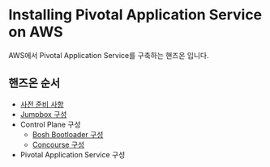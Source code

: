 # Installing Pivotal Application Service on AWS
AWS에서 Pivotal Application Service를 구축하는 핸즈온 입니다.
## 핸즈온 순서
* [사전 준비 사항](/pivotal-application-service/aws/prerequisites.md)
* [Jumpbox 구성](/pivotal-application-service/aws/jumpbox.md)
* Control Plane 구성
  * [Bosh Bootloader 구성](/pivotal-application-service/aws/bosh-bootloader.md)
  * [Concourse 구성](/pivotal-application-service/aws/concourse.md)
* Pivotal Application Service 구성
